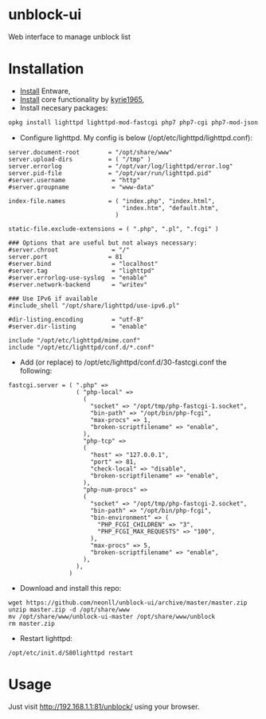 # unblock-ui
Web interface to manage unblock list

# Installation
- [Install](https://bitbucket.org/padavan/rt-n56u/wiki/EN/HowToConfigureEntware) Entware,
- [Install](https://habr.com/ru/post/428992/) core functionality by [kyrie1965](https://habr.com/ru/users/kyrie1965/),
- Install necesary packages:
```sh
opkg install lighttpd lighttpd-mod-fastcgi php7 php7-cgi php7-mod-json unzip
```
- Configure lighttpd. My config is below (/opt/etc/lighttpd/lighttpd.conf):
```
server.document-root        = "/opt/share/www"
server.upload-dirs          = ( "/tmp" )
server.errorlog             = "/opt/var/log/lighttpd/error.log"
server.pid-file             = "/opt/var/run/lighttpd.pid"
#server.username             = "http"
#server.groupname            = "www-data"

index-file.names            = ( "index.php", "index.html",
                                "index.htm", "default.htm",
                              )

static-file.exclude-extensions = ( ".php", ".pl", ".fcgi" )

### Options that are useful but not always necessary:
#server.chroot               = "/"
server.port                 = 81
#server.bind                 = "localhost"
#server.tag                  = "lighttpd"
#server.errorlog-use-syslog  = "enable"
#server.network-backend      = "writev"

### Use IPv6 if available
#include_shell "/opt/share/lighttpd/use-ipv6.pl"

#dir-listing.encoding        = "utf-8"
#server.dir-listing          = "enable"

include "/opt/etc/lighttpd/mime.conf"
include "/opt/etc/lighttpd/conf.d/*.conf"
```
- Add (or replace) to /opt/etc/lighttpd/conf.d/30-fastcgi.conf the following:
```
fastcgi.server = ( ".php" =>
                   ( "php-local" =>
                     (
                       "socket" => "/opt/tmp/php-fastcgi-1.socket",
                       "bin-path" => "/opt/bin/php-fcgi",
                       "max-procs" => 1,
                       "broken-scriptfilename" => "enable",
                     ),
                     "php-tcp" =>
                     (
                       "host" => "127.0.0.1",
                       "port" => 81,
                       "check-local" => "disable",
                       "broken-scriptfilename" => "enable",
                     ),
                     "php-num-procs" =>
                     (
                       "socket" => "/opt/tmp/php-fastcgi-2.socket",
                       "bin-path" => "/opt/bin/php-fcgi",
                       "bin-environment" => (
                         "PHP_FCGI_CHILDREN" => "3",
                         "PHP_FCGI_MAX_REQUESTS" => "100",
                       ),
                       "max-procs" => 5,
                       "broken-scriptfilename" => "enable",
                     ),
                   ),
                 )
```
- Download and install this repo:
```
wget https://github.com/neonll/unblock-ui/archive/master/master.zip
unzip master.zip -d /opt/share/www
mv /opt/share/www/unblock-ui-master /opt/share/www/unblock
rm master.zip
```
- Restart lighttpd:
```
/opt/etc/init.d/S80lighttpd restart
```

# Usage
Just visit http://192.168.1.1:81/unblock/ using your browser.
